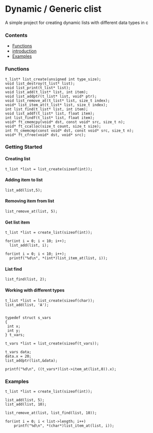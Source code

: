 # Dynamic / Generic clist
A simple project for creating dynamic lists with different data types in c


### Contents
- [Functions](#functions)
- [introduction](#getting-started)
- [Examples](#examples)


### Functions

    t_list* list_create(unsigned int type_size);
    void list_destroy(t_list* list);
    void list_print(t_list* list);
    void list_add(t_list* list, int item);
    void list_addptr(t_list* list, void* ptr);
    void list_remove_at(t_list* list, size_t index);
    void* list_item_at(t_list* list, size_t index);
    int list_find(t_list* list, int item);
    void list_addf(t_list* list, float item);
    int list_findf(t_list* list, float item);
    void* ft_cmemcpy(void* dst, const void* src, size_t n);
    void* ft_ccalloc(size_t count, size_t size);
    int ft_cmemcmp(const void* dst, const void* src, size_t n);
    void* ft_cfree(void* dst, void* src);

### Getting Started

#### Creating list

    t_list *list = list_create(sizeof(int));
    
#### Adding item to list

    list_add(list,5);
    
#### Removing item from list

    list_remove_at(list, 5);
    
#### Get list item

    t_list *list = create_list(sizeof(int));
    
    for(int i = 0; i < 10; i++);
      list_add(list, i);
      
    for(int i = 0; i < 10; i++);
      printf("%d\n", *(int*)list_item_at(list, i));
    
#### List find

    list_find(list, 2);
    
#### Working with different types

    t_list *list = list_create(sizeof(char));
    list_add(list, 'A');
    
    
    typedef struct s_vars
    {
     int x;
     int y;
    } t_vars;
    
    t_vars *list = list_create(sizeof(t_vars));
    
    t_vars data;
    data.x = 20;
    list_addptr(list,&data);
    
    printf("%d\n", ((t_vars*)list->item_at(list,0)).x);
    



### Examples

    t_list *list = create_list(sizeof(int));

	list_add(list, 5);
	list_add(list, 10);

	list_remove_at(list, list_find(list, 10));
	
	for(int i = 0; i < list->length; i++)
		printf("%d\n", *(char*)list_item_at(list, i));
    
    


    

